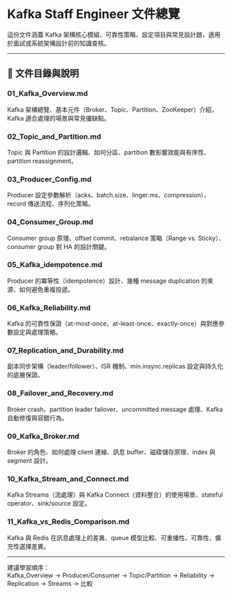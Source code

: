 # Kafka Staff Engineer 文件總覽

這份文件涵蓋 Kafka 架構核心模組、可靠性策略、設定項目與常見設計題，適用於面試或系統架構設計前的知識查核。

---

## 📄 文件目錄與說明

### 01_Kafka_Overview.md  
Kafka 架構總覽、基本元件（Broker、Topic、Partition、ZooKeeper）介紹，Kafka 適合處理的場景與常見優缺點。

### 02_Topic_and_Partition.md  
Topic 與 Partition 的設計邏輯、如何分區、partition 數影響效能與有序性、partition reassignment。

### 03_Producer_Config.md  
Producer 設定參數解析（acks、batch.size、linger.ms、compression）、record 傳送流程、序列化策略。

### 04_Consumer_Group.md  
Consumer group 原理、offset commit、rebalance 策略（Range vs. Sticky）、consumer group 對 HA 的設計關鍵。

### 05_Kafka_idempotence.md  
Producer 的冪等性（idempotence）設計、幾種 message duplication 的來源、如何避免重複投遞。

### 06_Kafka_Reliability.md  
Kafka 的可靠性保證（at-most-once、at-least-once、exactly-once）與對應參數設定與處理策略。

### 07_Replication_and_Durability.md  
副本同步架構（leader/follower）、ISR 機制、min.insync.replicas 設定與持久化的底層保證。

### 08_Failover_and_Recovery.md  
Broker crash、partition leader failover、uncommitted message 處理、Kafka 自動修復與容錯行為。

### 09_Kafka_Broker.md  
Broker 的角色、如何處理 client 連線、訊息 buffer、磁碟儲存原理、index 與 segment 設計。

### 10_Kafka_Stream_and_Connect.md  
Kafka Streams（流處理）與 Kafka Connect（資料整合）的使用場景、stateful operator、sink/source 設定。

### 11_Kafka_vs_Redis_Comparison.md  
Kafka 與 Redis 在訊息處理上的差異、queue 模型比較、可重播性、可靠性、擴充性選擇差異。

---

建議學習順序：  
Kafka_Overview → Producer/Consumer → Topic/Partition → Reliability → Replication → Streams → 比較